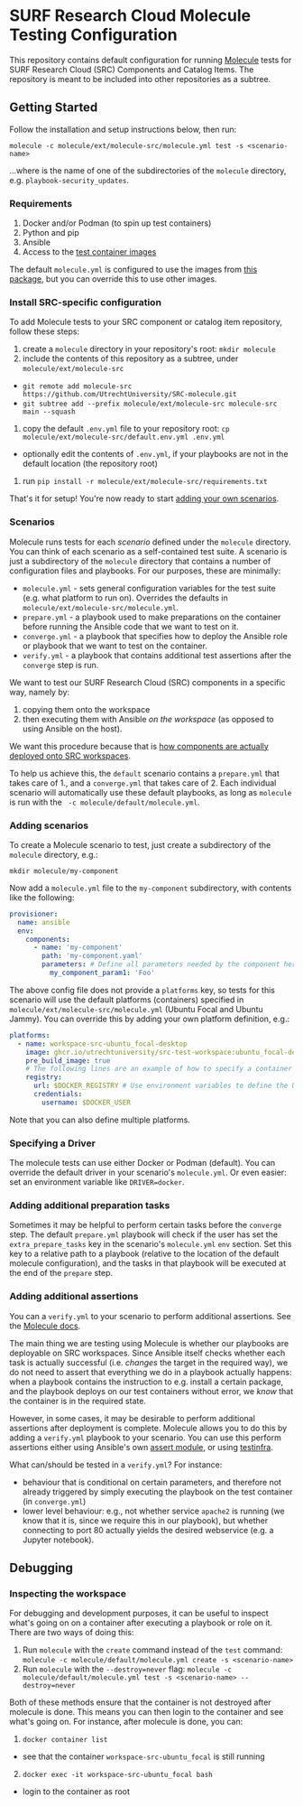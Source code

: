 # SURF Research Cloud Molecule Testing Configuration

This repository contains default configuration for running [Molecule](https://ansible.readthedocs.io/projects/molecule/) tests for SURF Research Cloud (SRC) Components and Catalog Items. The repository is meant to be included into other repositories as a subtree.

## Getting Started

Follow the installation and setup instructions below, then run:

`molecule -c molecule/ext/molecule-src/molecule.yml test -s <scenario-name>`

...where <scenario-name> is the name of one of the subdirectories of the `molecule` directory, e.g. `playbook-security_updates`. 

### Requirements

1. Docker and/or Podman (to spin up test containers)
1. Python and pip
1. Ansible
1. Access to the [test container images](https://github.com/UtrechtUniversity/SRC-test-workspace)

The default `molecule.yml` is configured to use the images from [this package](https://github.com/UtrechtUniversity/SRC-test-workspace/i), but you can override this to use other images.

### Install SRC-specific configuration

To add Molecule tests to your SRC component or catalog item repository, follow these steps:

1. create a `molecule` directory in your repository's root: `mkdir molecule`
1. include the contents of this repository as a subtree, under `molecule/ext/molecule-src`
  * `git remote add molecule-src https://github.com/UtrechtUniversity/SRC-molecule.git`
  * `git subtree add --prefix molecule/ext/molecule-src molecule-src main --squash`
1. copy the default `.env.yml` file to your repository root: `cp molecule/ext/molecule-src/default.env.yml .env.yml`
  * optionally edit the contents of `.env.yml`, if your playbooks are not in the default location (the repository root)
1. run `pip install -r molecule/ext/molecule-src/requirements.txt`

That's it for setup! You're now ready to start [adding your own scenarios](#adding-scenarios).

### Scenarios

Molecule runs tests for each *scenario* defined under the `molecule` directory. You can think of each scenario as a self-contained test suite. A scenario is just a subdirectory of the `molecule` directory that contains a number of configuration files and playbooks. For our purposes, these are minimally:

* `molecule.yml` - sets general configuration variables for the test suite (e.g. what platform to run on). Overrides the defaults in `molecule/ext/molecule-src/molecule.yml`.
* `prepare.yml`  - a playbook used to make preparations on the container before running the Ansible code that we want to test on it.
* `converge.yml` - a playbook that specifies how to deploy the Ansible role or playbook that we want to test on the container.
* `verify.yml`   - a playbook that contains additional test assertions after the `converge` step is run.

We want to test our SURF Research Cloud (SRC) components in a specific way, namely by:

1. copying them onto the workspace
2. then executing them with Ansible *on the workspace* (as opposed to using Ansible on the host).

We want this procedure because that is [how components are actually deployed onto SRC workspaces](https://github.com/UtrechtUniversity/SRC-test-workspace#how-it-works).

To help us achieve this, the `default` scenario contains a `prepare.yml` that takes care of 1., and a `converge.yml` that takes care of 2. Each individual scenario will automatically use these default playbooks, as long as `molecule` is run with the ` -c molecule/default/molecule.yml`.

### Adding scenarios

To create a Molecule scenario to test, just create a subdirectory of the `molecule` directory, e.g.:

`mkdir molecule/my-component`

Now add a `molecule.yml` file to the `my-component` subdirectory, with contents like the following:

```yaml
provisioner:
  name: ansible
  env:
    components:
      - name: 'my-component'
        path: 'my-component.yaml'
        parameters: # Define all parameters needed by the component here
          my_component_param1: 'Foo'
```

The above config file does not provide a `platforms` key, so tests for this scenario will use the default platforms (containers) specified in `molecule/ext/molecule-src/molecule.yml` (Ubuntu Focal and Ubuntu Jammy). You can override this by adding your own platform definition, e.g.:

```yaml
platforms:
  - name: workspace-src-ubuntu_focal-desktop
    image: ghcr.io/utrechtuniversity/src-test-workspace:ubuntu_focal-desktop # You can also change this to another image
    pre_build_image: true
    # The following lines are an example of how to specify a container registry to pull the image from, if it is not already available locally.
    registry:
      url: $DOCKER_REGISTRY # Use environment variables to define the URL and credentials
      credentials:
        username: $DOCKER_USER
```

Note that you can also define multiple platforms.

### Specifying a Driver

The molecule tests can use either Docker or Podman (default). You can override the default driver in your scenario's `molecule.yml`. Or even easier: set an environment variable like `DRIVER=docker`.

### Adding additional preparation tasks

Sometimes it may be helpful to perform certain tasks before the `converge` step. The default `prepare.yml` playbook will check if the user has set the `extra_prepare_tasks` key in the scenario's `molecule.yml` `env` section. Set this key to a relative path to a playbook (relative to the location of the default molecule configuration), and the tasks in that playbook will be executed at the end of the `prepare` step.

### Adding additional assertions

You can a `verify.yml` to your scenario to perform additional assertions. See the [Molecule docs](https://ansible.readthedocs.io/projects/molecule/configuration/#verifier).

The main thing we are testing using Molecule is whether our playbooks are deployable on SRC workspaces. Since Ansible itself checks whether each task is actually successful (i.e. *changes* the target in the required way), we do not need to assert that everything we do in a playbook actually happens: when a playbook contains the instruction to e.g. install a certain package, and the playbook deploys on our test containers without error, we *know* that the container is in the required state.

However, in some cases, it may be desirable to perform additional assertions after deployment is complete. Molecule allows you to do this by adding a `verify.yml` playbook to your scenario. You can use this perform assertions either using Ansible's own [assert module](https://docs.ansible.com/ansible/latest/collections/ansible/builtin/assert_module.html), or using [testinfra](https://ansible.readthedocs.io/projects/molecule/configuration/#molecule.verifier.testinfra.Testinfra).

What can/should be tested in a `verify.yml`? For instance:

* behaviour that is conditional on certain parameters, and therefore not already triggered by simply executing the playbook on the test container (in `converge.yml`)
* lower level behaviour: e.g., not whether service `apache2` is running (we know that it is, since we require this in our playbook), but whether connecting to port 80 actually yields the desired webservice (e.g. a Jupyter notebook).

## Debugging

### Inspecting the workspace

For debugging and development purposes, it can be useful to inspect what's going on on a container after executing a playbook or role on it. There are two ways of doing this:

1. Run `molecule` with the `create` command instead of the `test` command: `molecule -c molecule/default/molecule.yml create -s <scenario-name>`
2. Run `molecule` with the `--destroy=never` flag: `molecule -c molecule/default/molecule.yml test -s <scenario-name> --destroy=never`

Both of these methods ensure that the container is not destroyed after molecule is done. This means you can then login to the container and see what's going on. For instance, after molecule is done, you can:

1. `docker container list`
  * see that the container `workspace-src-ubuntu_focal` is still running
2. `docker exec -it workspace-src-ubuntu_focal bash`
  * login to the container as root
